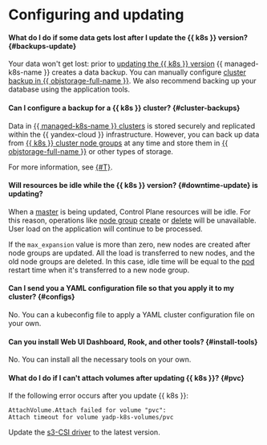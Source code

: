 # Configuring and updating

#### What do I do if some data gets lost after I update the {{ k8s }} version? {#backups-update}

Your data won't get lost: prior to [updating the {{ k8s }} version](../../managed-kubernetes/concepts/release-channels-and-updates.md) {{ managed-k8s-name }} creates a data backup. You can manually configure [cluster backup in {{ objstorage-full-name }}](../../managed-kubernetes/tutorials/backup.md). We also recommend backing up your database using the application tools.

#### Can I configure a backup for a {{ k8s }} cluster? {#cluster-backups}

Data in [{{ managed-k8s-name }} clusters](../../managed-kubernetes/concepts/index.md#kubernetes-cluster) is stored securely and replicated within the {{ yandex-cloud }} infrastructure. However, you can back up data from [{{ k8s }} cluster node groups](../../managed-kubernetes/concepts/index.md#node-group) at any time and store them in [{{ objstorage-full-name }}](../../storage/) or other types of storage.

For more information, see [{#T}](../../managed-kubernetes/tutorials/backup.md).

#### Will resources be idle while the {{ k8s }} version? {#downtime-update} is updating?

When a [master](../../managed-kubernetes/concepts/index.md#master) is being updated, Control Plane resources will be idle. For this reason, operations like [node group](../../managed-kubernetes/concepts/index.md#node-group) [create](../../managed-kubernetes/operations/node-group/node-group-create.md) or [delete](../../managed-kubernetes/operations/node-group/node-group-delete.md) will be unavailable. User load on the application will continue to be processed.

If the `max_expansion` value is more than zero, new nodes are created after node groups are updated. All the load is transferred to new nodes, and the old node groups are deleted. In this case, idle time will be equal to the [pod](../../managed-kubernetes/concepts/index.md#pod) restart time when it's transferred to a new node group.

#### Can I send you a YAML configuration file so that you apply it to my cluster? {#configs}

No. You can a kubeconfig file to apply a YAML cluster configuration file on your own.

#### Can you install Web UI Dashboard, Rook, and other tools? {#install-tools}

No. You can install all the necessary tools on your own.

#### What do I do if I can't attach volumes after updating {{ k8s }}? {#pvc}

If the following error occurs after you update {{ k8s }}:

```text
AttachVolume.Attach failed for volume "pvc":
Attach timeout for volume yadp-k8s-volumes/pvc
```

Update the [s3-CSI driver](https://github.com/ctrox/csi-s3) to the latest version.